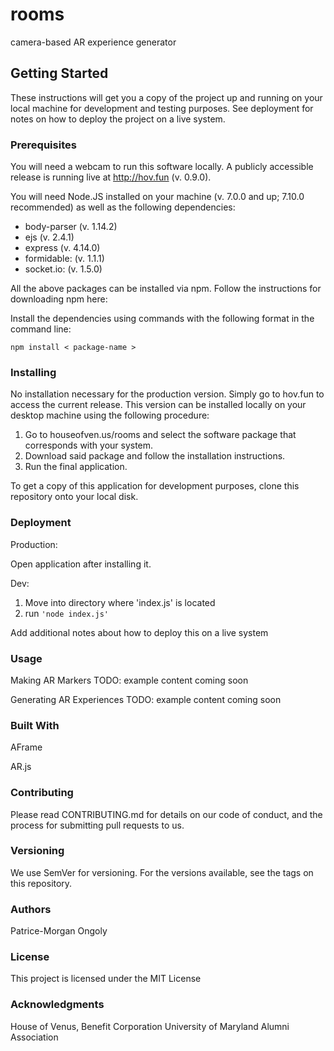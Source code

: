 # rooms

camera-based AR experience generator

## Getting Started
These instructions will get you a copy of the project up and running on your local machine for development and testing purposes. See deployment for notes on how to deploy the project on a live system.

### Prerequisites
You will need a webcam to run this software locally. A publicly accessible release is running live at http://hov.fun (v. 0.9.0).

You will need Node.JS installed on your machine (v. 7.0.0 and up; 7.10.0 recommended) as well as the following dependencies:

* body-parser  (v. 1.14.2)
* ejs (v. 2.4.1)
* express (v. 4.14.0)
* formidable: (v. 1.1.1)
* socket.io: (v. 1.5.0)

All the above packages can be installed via npm. Follow the instructions for downloading npm here:

Install the dependencies using commands with the following format in the command line:
```
npm install < package-name >
```

### Installing
No installation necessary for the production version. Simply go to hov.fun to access the current release. This version can be installed locally on your desktop machine using the following procedure:
1. Go to houseofven.us/rooms and select the software package that corresponds with your system.
2. Download said package and follow the installation instructions.
3. Run the final application.

To get a copy of this application for development purposes, clone this repository onto your local disk.


### Deployment
Production:

Open application after installing it.

Dev:
1. Move into directory where 'index.js' is located
2. run `'node index.js'`

Add additional notes about how to deploy this on a live system

### Usage
Making AR Markers
TODO: example content coming soon

Generating AR Experiences
TODO: example content coming soon

### Built With

AFrame

AR.js

### Contributing
Please read CONTRIBUTING.md for details on our code of conduct, and the process for submitting pull requests to us.

### Versioning
We use SemVer for versioning. For the versions available, see the tags on this repository.

### Authors
Patrice-Morgan Ongoly

### License
This project is licensed under the MIT License

### Acknowledgments
House of Venus, Benefit Corporation
University of Maryland Alumni Association
